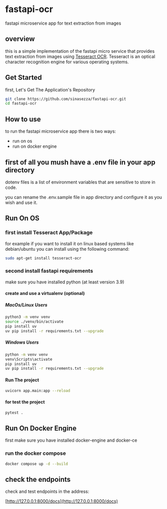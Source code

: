 # fastapi-ocr

fastapi microservice app for text extraction from images

## overview

this is a simple implementation of the fastapi micro service that provides text extraction from images using [Tesseract OCR](https://github.com/tesseract-ocr/tesseract).
Tesseract is an optical character recognition engine for various operating systems.

## Get Started

first, Let's Get The Application's Repository

```bash
git clone https://github.com/sinasezza/fastapi-ocr.git
cd fastapi-ocr
```

## How to use

to run the fastapi microservice app there is two ways:

- run on os
- run on docker engine

## first of all you mush have a .env file in your app directory

dotenv files is a list of environment variables that are sensitive to store in code.

you can rename the .env.sample file in app directory and configure it as you wish and use it.

## Run On OS

### first install Tesseract App/Package

for example if you want to install it on linux based systems like debian/ubuntu you can install using the following command:

```bash
sudo apt-get install tesseract-ocr
```

### second install fastapi requirements

make sure you have installed python (at least version 3.9)

#### create and use a virtualenv (optional)

##### MacOs/Linux Users

```bash
python3 -m venv venv
source ./venv/bin/activate
pip install uv
uv pip install -r requirements.txt --upgrade
```

##### Windows Users

```bash
python -m venv venv
venv\Scripts\activate
pip install uv
uv pip install -r requirements.txt --upgrade
```

#### Run The project

```bash
uvicorn app.main:app --reload
```

#### for test the project

```bash
pytest .
```

## Run On Docker Engine

first make sure you have installed docker-engine and docker-ce

### run the docker compose

```bash
docker compose up -d --build
```

## check the endpoints

check and test endpoints in the address:

[http://127.0.0.1:8000/docs](http://127.0.0.1:8000/docs)
